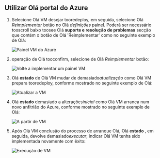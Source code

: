 ## <a name="use-hello-azure-portal"></a>Utilizar Olá portal do Azure
1. Selecione Olá VM desejar tooredeploy, em seguida, selecione Olá *Reimplementar* botão no Olá *definições* painel. Poderá ser necessário tooscroll baixo toosee Olá **suporte e resolução de problemas** secção que contém o botão de Olá 'Reimplementar' como no seguinte exemplo de Olá:
   
    ![Painel VM do Azure](./media/virtual-machines-common-redeploy-to-new-node/vmoverview.png)
2. operação de Olá tooconfirm, selecione de Olá *Reimplementar* botão:
   
    ![Volte a implementar um painel VM](./media/virtual-machines-common-redeploy-to-new-node/redeployvm.png)
3. Olá **estado** de Olá VM mudar de demasiado*atualização* como Olá VM prepara tooredeploy, conforme mostrado no seguinte exemplo de Olá:
   
    ![Atualizar a VM](./media/virtual-machines-common-redeploy-to-new-node/vmupdating.png)
4. Olá **estado** demasiado a alterações*inicial* como Olá VM arranca num novo anfitrião do Azure, conforme mostrado no seguinte exemplo de Olá:
   
    ![A partir de VM](./media/virtual-machines-common-redeploy-to-new-node/vmstarting.png)
5. Após Olá VM conclusão do processo de arranque Olá, Olá **estado** , em seguida, devolve demasiado*executar*, indicar Olá VM tenha sido implementada novamente com êxito:
   
    ![Execução de VM](./media/virtual-machines-common-redeploy-to-new-node/vmrunning.png)

